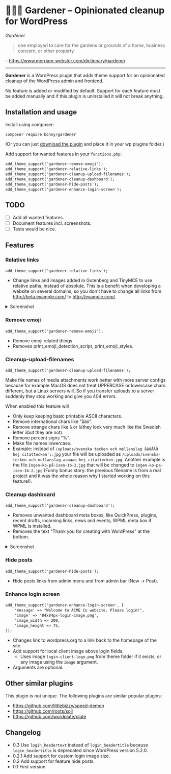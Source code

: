# 🏡🌳🌻 Gardener – Opinionated cleanup for WordPress

_Gardener_

> one employed to care for the gardens or grounds of a home, business concern, or other property

– https://www.merriam-webster.com/dictionary/gardener

---

**Gardener** is a WordPress plugin that adds theme support for an opinionated cleanup of the WordPress admin and frontend.

No feature is added or modified by default. Support for each feature must be added manually and if this plugin is uninstalled it will not break anything.

## Installation and usage

Install using composer:

    composer require bonny/gardener

(Or you can just [download the plugin](https://github.com/bonny/gardener/releases) and place it in your wp plugins folder.)

Add support for wanted features in your `functions.php`:

    add_theme_support('gardener-remove-emoji');
    add_theme_support('gardener-relative-links');
    add_theme_support('gardener-cleanup-upload-filenames');
    add_theme_support('gardener-cleanup-dashboard');
    add_theme_support('gardener-hide-posts');
    add_theme_support('gardener-enhance-login-screen');

## TODO

- [ ] Add all wanted features.
- [ ] Document features incl. screenshots.
- [ ] Tests would be nice.

## Features

### Relative links

    add_theme_support('gardener-relative-links');

- Change links and images added in Gutenberg and TinyMCE to use relative paths, instead of absolute.
  This is a benefit when developing a website on several domains, so you don't have to change all
  links from http://beta.example.com/ to http://example.com/.

<details>
  <summary>Screenshot</summary>
  "Coming soon."
</details>

### Remove emoji

    add_theme_support('gardener-remove-emoji');

- Remove emoji related things.
- Removes print_emoji_detection_script, print_emoji_styles.

### Cleanup-upload-filenames

    add_theme_support('gardener-cleanup-upload-filenames');

Make file names of media attachments work better with more server configs because for example MacOS does not treat UPPERCASE or lowercase chars different, but a Linux servers will. So if you transfer uploads to a server suddenly they stop working and give you 404 errors.

When enabled this feature will

- Only keep keeping basic printable ASCII characters.
- Remove international chars like "åäö".
- Remove strange chars like `å` or `å`(they look very much like the Swedish letter `å`but they are not).
- Remove percent signs "%".
- Make file names lowercase.
- Example: instead of `/uploads/svenska tecken och mellanslag åäöÅÄÖ hej citattecken';.jpg` your file will be uploaded as `/uploads/svenska-tecken-och-mellanslag-aaoaao-hej-citattecken.jpg`. Another example is the file `Ingen-ko-på-isen-1b-2.jpg` that will be changed to `ingen-ko-pa-isen-1b-2.jpg` (Funny bonus story: the previous filename is from a real project and it was the whole reason why I started working on this feature!).

### Cleanup dashboard

    add_theme_support('gardener-cleanup-dashboard');

- Removes unwanted dashboard meta boxes, like QuickPress, plugins, recent drafts, incoming links, news and events, WPML meta box if WPML is installed.
- Removes the text "Thank you for creating with WordPress" at the bottom.

<details>
  <summary>Screenshot</summary>
Before cleaning up dashboard

![cleanup-dashboard-before](./screenshots/cleanup-dashboard-before.png)
After cleaning up dashboard
![cleanup-dashboard-after](./screenshots/cleanup-dashboard-after.png)

</details>

### Hide posts

    add_theme_support('gardener-hide-posts');

- Hide posts links from admin menu and from admin bar (New -> Post).

### Enhance login screen

    add_theme_support('gardener-enhance-login-screen', [
        'message' => "Welcome to ACME Co website. Please login!",
        'image' => '84x84px-login-image.png',
        'image_width => 200,
        'image_height => 75,
    ]);

- Changes link to wordpress.org to a link back to the homepage of the site.
- Add support for local client image above login fields.
  - Uses image `login-client-logo.png` from theme folder if it exists, or any image using the `image` argument.
- Arguments are optional.

## Other similar plugins

This plugin is not unique. The following plugins are similar popular plugins:

- https://github.com/littlebizzy/speed-demon
- https://github.com/roots/soil
- https://github.com/wordplate/plate

## Changelog

- 0.3 Use `login_headertext` instead of `login_headertitle` because `login_headertitle` is deprecated since WordPress version 5.2.0.
- 0.2.1 Add support for custom login image size.
- 0.2 Add support for feature hide posts.
- 0.1 First version
